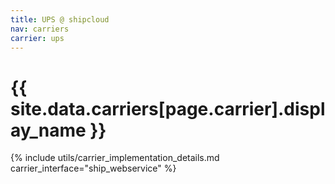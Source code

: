 ```yaml
---
title: UPS @ shipcloud
nav: carriers
carrier: ups
---
```


# {{ site.data.carriers[page.carrier].display_name }}

{% include utils/carrier_implementation_details.md carrier_interface="ship_webservice" %}
